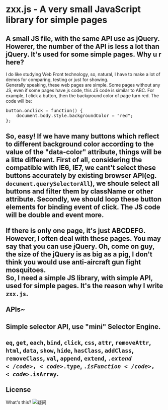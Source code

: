 zxx.js - A very small JavaScript library for simple pages
=====================
A small JS file, with the same API use as jQuery. Howerer, the number of the API is less a lot than jQuery. It's used for some simple pages. 
Why u r here?
---------------------
I do like studying Web Front technology, so, natural, I have to make a lot of demos for comparing, testing or just for showing.<br />
Generally speaking, these web pages are simple. Some pages without any JS, even if some pages have js code, this JS code is similar to ABC. For example, I click a button, then the background color of page turn red. The code will be:
<pre>button.onclick = function() {
	document.body.style.backgroundColor = "red";
};</pre>
So, easy! If we have many buttons which reflect to different background color according to the value of the "data-color" attribute, things will be a litte different. First of all, considering the compatible with IE6, IE7, we cant't select these buttons accurately by existing browser API(eg. <code>document.querySelectorAll</code>), we shoule select all buttons and filter them by className or other attribute. Secondly, we should loop these button elements for binding event of click. The JS code will be double and event more. <br />  
If there is only one page, it's just ABCDEFG. However, I often deal with these pages. You may say that you can use jQuery. Oh, come on guy, the size of the jQuery is as big as a pig, I don't think you would use anti-aircraft gun fight mosquitoes.<br />
So, I need a simple JS library, with simple API, used for simple pages. It's the reason why I write <code>zxx.js</code>.<br />  
APIs~
--------------------------
Simple selector API, use "mini" Selector Engine.<br />  
<code>eq</code>, <code>get</code>, <code>each</code>, <code>bind</code>, <code>click</code>, <code>css</code>, <code>attr</code>, <code>removeAttr</code>, <code>html</code>, <code>data</code>, <code>show</code>, <code>hide</code>, <code>hasClass</code>, <code>addClass</code>, <code>removeClass</code>, <code>val</code>, <code>append</code>, <code>extend</code>, <code>$.extend</code>, <code>$.type</code>, <code>$.isFunction</code>, <code>$.isArray</code>.<br />  
License
--------------------------
What's this? ![疑问](http://mat1.gtimg.com/www/mb/images/face/32.gif "疑问表情")